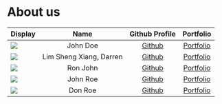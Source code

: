 # About us

Display |          Name           |             Github Profile             | Portfolio 
--------|:-----------------------:|:--------------------------------------:|:---------:
![](https://via.placeholder.com/100.png?text=Photo) |        John Doe         |     [Github](https://github.com/)      | [Portfolio](docs/team/johndoe.md)
![](https://via.placeholder.com/100.png?text=Photo) | Lim Sheng Xiang, Darren | [Github](https://github.com/darrenlsx) | [Portfolio](docs/team/johndoe.md)
![](https://via.placeholder.com/100.png?text=Photo) |        Ron John         |     [Github](https://github.com/)      | [Portfolio](docs/team/johndoe.md)
![](https://via.placeholder.com/100.png?text=Photo) |        John Roe         |     [Github](https://github.com/)      | [Portfolio](docs/team/johndoe.md)
![](https://via.placeholder.com/100.png?text=Photo) |         Don Roe         |     [Github](https://github.com/)      | [Portfolio](docs/team/johndoe.md)

